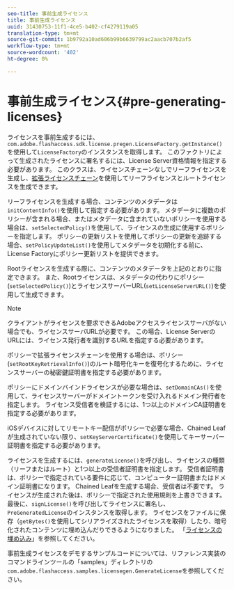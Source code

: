 ```yaml
---
seo-title: 事前生成ライセンス
title: 事前生成ライセンス
uuid: 31430753-11f1-4ce5-b402-cf4279119a05
translation-type: tm+mt
source-git-commit: 1b9792a10ad606b99b6639799ac2aacb707b2af5
workflow-type: tm+mt
source-wordcount: '402'
ht-degree: 0%

---
```



# 事前生成ライセンス{#pre-generating-licenses}

ライセンスを事前生成するには、`com.adobe.flashaccess.sdk.license.pregen.LicenseFactory.getInstance()`を使用して`LicenseFactory`のインスタンスを取得します。 このファクトリによって生成されたライセンスに署名するには、License Server資格情報を指定する必要があります。 このクラスは、ライセンスチェーンなしでリーフライセンスを生成し、[拡張ライセンスチェーン](../../aaxs-protecting-content/content-introduction/content-usage-rules/content-other-policy-options/content-enhanced-license-chaining.md)を使用してリーフライセンスとルートライセンスを生成できます。

リーフライセンスを生成する場合、コンテンツのメタデータは`initContentInfo()`を使用して指定する必要があります。 メタデータに複数のポリシーが含まれる場合、またはメタデータに含まれていないポリシーを使用する場合は、`setSelectedPolicy()`を使用して、ライセンスの生成に使用するポリシーを指定します。 ポリシーの更新リストを使用してポリシーの更新を追跡する場合、`setPolicyUpdateList()`を使用してメタデータを初期化する前に、License Factoryにポリシー更新リストを提供できます。

Rootライセンスを生成する際に、コンテンツのメタデータを上記のとおりに指定できます。 また、Rootライセンスは、メタデータの代わりにポリシー(`setSelectedPolicy()`)とライセンスサーバーURL(`setLicenseServerURL()`)を使用して生成できます。

>[!NOTE]
>
>クライアントがライセンスを要求できるAdobeアクセスライセンスサーバがない場合でも、ライセンスサーバURLが必要です。 この場合、License ServerのURLには、ライセンス発行者を識別するURLを指定する必要があります。

ポリシーで拡張ライセンスチェーンを使用する場合は、ポリシー(`setRootKeyRetrievalInfo()`)のルート暗号化キーを復号化するために、ライセンスサーバーの秘密鍵証明書を指定する必要があります。

ポリシーにドメインバインドライセンスが必要な場合は、`setDomainCAs()`を使用して、ライセンスサーバーがドメイントークンを受け入れるドメイン発行者を指定します。 ライセンス受信者を検証するには、1つ以上のドメインCA証明書を指定する必要があります。

iOSデバイスに対してリモートキー配信がポリシーで必要な場合、Chained Leafが生成されていない限り、`setKeyServerCertificate()`を使用してキーサーバー証明書を指定する必要があります。

ライセンスを生成するには、`generateLicense()`を呼び出し、ライセンスの種類（リーフまたはルート）と1つ以上の受信者証明書を指定します。 受信者証明書は、ポリシーで指定されている要件に応じて、コンピューター証明書またはドメイン証明書になります。 Chained Leafを生成する場合、受信者は不要です。 ライセンスが生成された後は、ポリシーで指定された使用規則を上書きできます。 最後に、`signLicense()`を呼び出してライセンスに署名し、`PreGeneratedLicense`のインスタンスを取得します。 ライセンスをファイルに保存（`getBytes()`を使用してシリアライズされたライセンスを取得）したり、暗号化されたコンテンツに埋め込んだりできるようになりました。 「[ライセンスの埋め込み](../../aaxs-protecting-content/content-pre-generating-and-embedded-licenses/content-embedding-licenses.md)」を参照してください。

事前生成ライセンスをデモするサンプルコードについては、リファレンス実装のコマンドラインツールの「samples」ディレクトリの`com.adobe.flashaccess.samples.licensegen.GenerateLicense`を参照してください。
